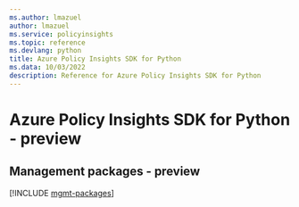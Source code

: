 ```yaml
---
ms.author: lmazuel
author: lmazuel
ms.service: policyinsights
ms.topic: reference
ms.devlang: python
title: Azure Policy Insights SDK for Python
ms.data: 10/03/2022
description: Reference for Azure Policy Insights SDK for Python
---
```

# Azure Policy Insights SDK for Python - preview

## Management packages - preview
[!INCLUDE [mgmt-packages](policy-insights-mgmt-index.md)]